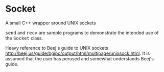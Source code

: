 # Socket
A small C++ wrapper around UNIX sockets

<samp>send</samp> and <samp>recv</samp> are sample programs to demonstrate the intended use of the <samp>Socket</samp> class.

Heavy reference to Beej's guide to UNIX sockets http://beej.us/guide/bgipc/output/html/multipage/unixsock.html. It is assumed that the user has perused and somewhat understands Beej's guide.
